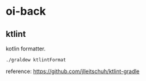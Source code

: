 # oi-back

## ktlint
kotlin formatter.
```
./graldew ktlintFormat
```
reference: https://github.com/jlleitschuh/ktlint-gradle
